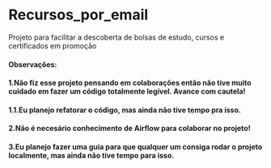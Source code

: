 # Recursos_por_email
Projeto para facilitar a descoberta de bolsas de estudo, cursos e certificados em promoção

#### Observações: 
#### 1.Não fiz esse projeto pensando em colaborações então não tive muito cuidado em fazer um código totalmente legível. Avance com cautela!
#### 1.1.Eu planejo refatorar o código, mas ainda não tive tempo pra isso.
#### 2.Não é necesário conhecimento de Airflow para colaborar no projeto!
#### 3.Eu planejo fazer uma guia para que qualquer um consiga rodar o projeto localmente, mas ainda não tive tempo para isso.

